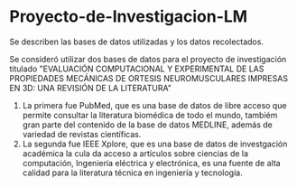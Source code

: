 # Proyecto-de-Investigacion-LM
Se describen las bases de datos utilizadas y los datos recolectados.

Se consideró utilizar dos bases de datos para el proyecto de investigación titulado "EVALUACIÓN COMPUTACIONAL Y EXPERIMENTAL DE LAS PROPIEDADES MECÁNICAS DE ORTESIS NEUROMUSCULARES IMPRESAS EN 3D: UNA REVISIÓN DE LA LITERATURA"
1. La primera fue PubMed, que es una base de datos de libre acceso que permite consultar la literatura biomédica de todo el mundo, tambiém gran parte del contenido de la base de datos MEDLINE, además de variedad de revistas científicas. 
2. La segunda fue IEEE Xplore, que es una base de datos de investgación académica la cula da acceso a artículos sobre ciencias de la computación, Ingeniería eléctrica y electrónica, es una fuente de alta calidad para la literatura técnica en ingeniería y tecnología.
